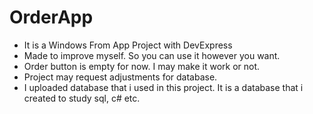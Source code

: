# OrderApp
<ul>
<li>It is a Windows From App Project with DevExpress</li>
<li>Made to improve myself. So you can use it however you want.</li>
<li>Order button is empty for now. I may make it work or not.</li>
<li>Project may request adjustments for database.</li>
<li>I uploaded database that i used in this project. It is a database that i created to study sql, c# etc.</li>
</ul>
